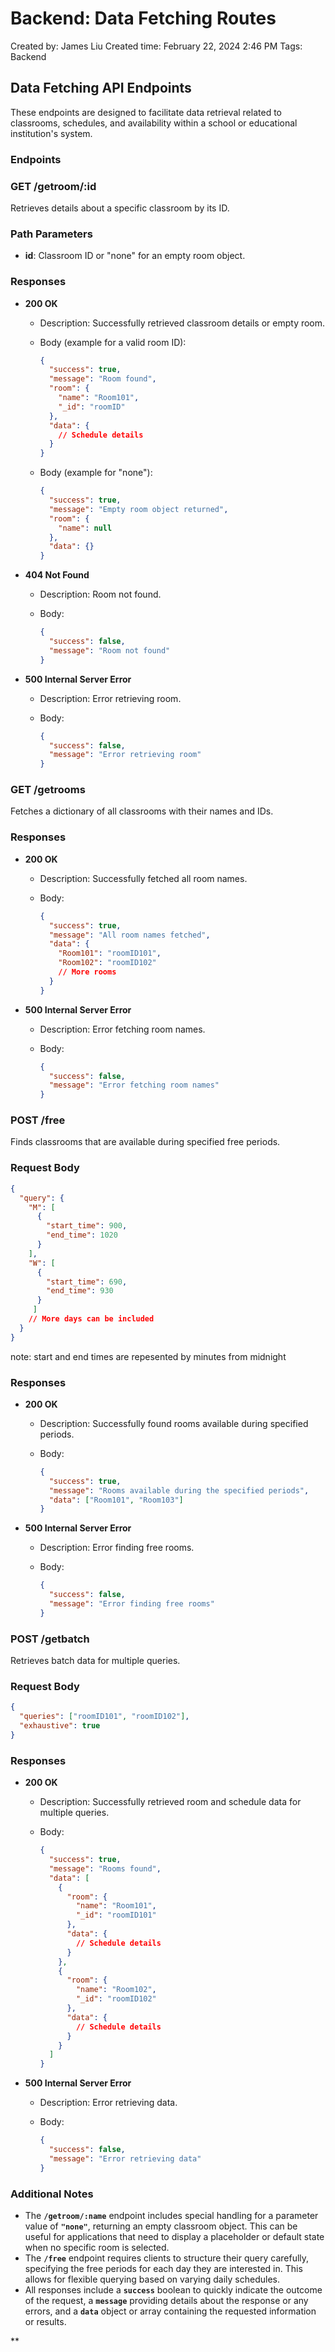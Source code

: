 # Backend: Data Fetching Routes

Created by: James Liu
Created time: February 22, 2024 2:46 PM
Tags: Backend

## Data Fetching API Endpoints

These endpoints are designed to facilitate data retrieval related to classrooms, schedules, and availability within a school or educational institution's system.

### Endpoints

### GET /getroom/:id

Retrieves details about a specific classroom by its ID.

### Path Parameters

- **id**: Classroom ID or "none" for an empty room object.

### Responses

- **200 OK**
    - Description: Successfully retrieved classroom details or empty room.
    - Body (example for a valid room ID):
        
        ```json
        {
          "success": true,
          "message": "Room found",
          "room": {
            "name": "Room101",
            "_id": "roomID"
          },
          "data": {
            // Schedule details
          }
        }
        ```
        
    - Body (example for "none"):
        
        ```json
        {
          "success": true,
          "message": "Empty room object returned",
          "room": {
            "name": null
          },
          "data": {}
        }
        ```
        
- **404 Not Found**
    - Description: Room not found.
    - Body:
        
        ```json
        {
          "success": false,
          "message": "Room not found"
        }
        ```
        
- **500 Internal Server Error**
    - Description: Error retrieving room.
    - Body:
        
        ```json
        {
          "success": false,
          "message": "Error retrieving room"
        }
        ```
        

### GET /getrooms

Fetches a dictionary of all classrooms with their names and IDs.

### Responses

- **200 OK**
    - Description: Successfully fetched all room names.
    - Body:
        
        ```json
        {
          "success": true,
          "message": "All room names fetched",
          "data": {
            "Room101": "roomID101",
            "Room102": "roomID102"
            // More rooms
          }
        }
        ```
        
- **500 Internal Server Error**
    - Description: Error fetching room names.
    - Body:
        
        ```json
        {
          "success": false,
          "message": "Error fetching room names"
        }
        ```
        

### POST /free

Finds classrooms that are available during specified free periods.

### Request Body

```json
{
  "query": {
    "M": [
      {
        "start_time": 900,
        "end_time": 1020
      }
    ],
    "W": [
      {
        "start_time": 690,
        "end_time": 930
      }
     ]
    // More days can be included
  }
}
```

note: start and end times are repesented by minutes from midnight

### Responses

- **200 OK**
    - Description: Successfully found rooms available during specified periods.
    - Body:
        
        ```json
        {
          "success": true,
          "message": "Rooms available during the specified periods",
          "data": ["Room101", "Room103"]
        }
        
        ```
        
- **500 Internal Server Error**
    - Description: Error finding free rooms.
    - Body:
        
        ```json
        {
          "success": false,
          "message": "Error finding free rooms"
        }
        
        ```
        

### POST /getbatch

Retrieves batch data for multiple queries.

### Request Body

```json
{
  "queries": ["roomID101", "roomID102"],
  "exhaustive": true
}

```

### Responses

- **200 OK**
    - Description: Successfully retrieved room and schedule data for multiple queries.
    - Body:
        
        ```json
        {
          "success": true,
          "message": "Rooms found",
          "data": [
            {
              "room": {
                "name": "Room101",
                "_id": "roomID101"
              },
              "data": {
                // Schedule details
              }
            },
            {
              "room": {
                "name": "Room102",
                "_id": "roomID102"
              },
              "data": {
                // Schedule details
              }
            }
          ]
        }
        ```
        
- **500 Internal Server Error**
    - Description: Error retrieving data.
    - Body:
        
        ```json
        {
          "success": false,
          "message": "Error retrieving data"
        }
        ```
        

### **Additional Notes**

- The **`/getroom/:name`** endpoint includes special handling for a parameter value of **`"none"`**, returning an empty classroom object. This can be useful for applications that need to display a placeholder or default state when no specific room is selected.
- The **`/free`** endpoint requires clients to structure their query carefully, specifying the free periods for each day they are interested in. This allows for flexible querying based on varying daily schedules.
- All responses include a **`success`** boolean to quickly indicate the outcome of the request, a **`message`** providing details about the response or any errors, and a **`data`** object or array containing the requested information or results.

**